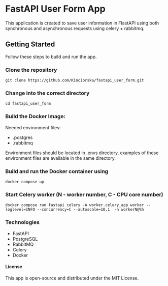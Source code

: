 # FastAPI User Form App

This application is created to save user information in FlastAPI using both synchronous and asynchronous requests using celery + rabbitmq. 


## Getting Started

Follow these steps to build and run the app.


### Clone the repository
```
git clone https://github.com/Kinciorska/fastapi_user_form.git
```

### Change into the correct directory
```
cd fastapi_user_form
```

### Build the Docker Image:

   Needed environment files:

- .postgres
- .rabbitmq

Environment files should be located in .envs directory, examples of these environment files are available in the same directory.
 
### Build and run the Docker container using
```
docker compose up
```

### Start Celery worker (N - worker number, C - CPU core number)
``` 
docker compose run fastapi celery -A worker.celery_app worker --loglevel=INFO --concurrency=C --autoscale=10,1  -n workerN@%h
``` 
### Technologies
- FastAPI
- PostgreSQL
- RabbitMQ
- Celery
- Docker

#### License
This app is open-source and distributed under the MIT License.

